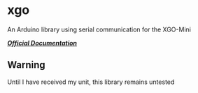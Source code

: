 # xgo
An Arduino library using serial communication for the XGO-Mini

***[Official Documentation](https://pythonprogramming.net/static/downloads/xgo-mini%20protocol%20v1.pdf)***

## Warning
Until I have received my unit, this library remains untested
